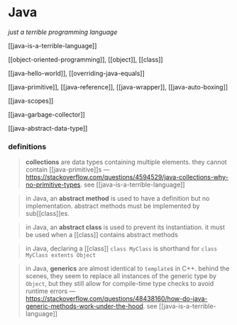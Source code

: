 # Java

_just a terrible programming language_

[[java-is-a-terrible-language]]

[[object-oriented-programming]], [[object]], [[class]]

[[java-hello-world]], [[overriding-java-equals]]

[[java-primitive]], [[java-reference]], [[java-wrapper]], [[java-auto-boxing]]

[[java-scopes]]

[[java-garbage-collector]]

[[java-abstract-data-type]]

### definitions

> **collections** are data types containing multiple elements. they cannot contain [[java-primitive]]s &mdash; <https://stackoverflow.com/questions/4594529/java-collections-why-no-primitive-types>. see [[java-is-a-terrible-language]]

> in Java, an **abstract method** is used to have a definition but no implementation. abstract methods must be implemented by sub[[class]]es.

> in Java, an **abstract class** is used to prevent its instantiation. it must be used when a [[class]] contains abstract methods

> in Java, declaring a [[class]] `class MyClass` is shorthand for `class MyClass extents Object`

> in Java, **generics** are almost identical to `template`s in C++. behind the scenes, they seem to replace all instances of the generic type by `Object`, but they still allow for compile-time type checks to avoid runtime errors &mdash; <https://stackoverflow.com/questions/48438160/how-do-java-generic-methods-work-under-the-hood>. see [[java-is-a-terrible-language]]
